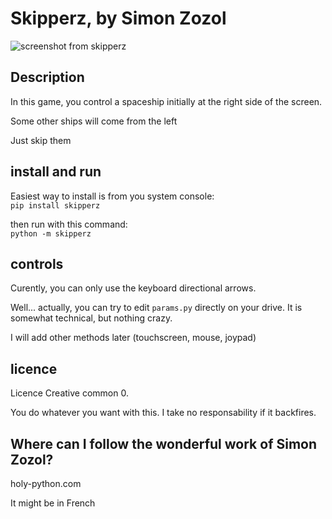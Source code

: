 Skipperz, by Simon Zozol
=======
![screenshot from skipperz](https://holy-python.com/skipperz/skipperz-shot.jpg)


Description
----
In this game, you control a spaceship initially at the right side of the screen.

Some other ships will come from the left

Just skip them

install and run
-----
Easiest way to install is from you system console:  
	`pip install skipperz`

then run with this command:  
	`python -m skipperz`


controls
----
Curently, you can only use the keyboard directional arrows.

Well... actually, you can try to edit `params.py` directly on your drive. It is somewhat technical, but nothing crazy.

I will add other methods later (touchscreen, mouse, joypad)


licence
----
Licence Creative common 0. 

You do whatever you want with this. I take no responsability if it backfires.


Where can I follow the wonderful work of Simon Zozol?
-----
holy-python.com

It might be in French

 